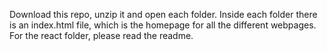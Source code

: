 Download this repo, unzip it and open each folder. Inside each folder there is an index.html file, which is the homepage for all the different webpages.
For the react folder, please read the readme.
